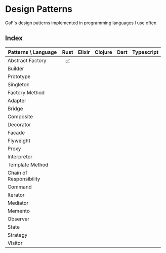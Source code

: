 # Design Patterns

GoF's design patterns implemented in programming languages I use often.

## Index

| Patterns \ Language     |                 Rust                 | Elixir | Clojure | Dart | Typescript |
| ----------------------- | :----------------------------------: | :----: | :-----: | :--: | :--------: |
| Abstract Factory        | [✅](./rust/src/abstract_factory.rs) |        |         |      |            |
| Builder                 |                                      |        |         |      |            |
| Prototype               |                                      |        |         |      |            |
| Singleton               |                                      |        |         |      |            |
| Factory Method          |                                      |        |         |      |            |
| Adapter                 |                                      |        |         |      |            |
| Bridge                  |                                      |        |         |      |            |
| Composite               |                                      |        |         |      |            |
| Decorator               |                                      |        |         |      |            |
| Facade                  |                                      |        |         |      |            |
| Flyweight               |                                      |        |         |      |            |
| Proxy                   |                                      |        |         |      |            |
| Interpreter             |                                      |        |         |      |            |
| Template Method         |                                      |        |         |      |            |
| Chain of Responsibility |                                      |        |         |      |            |
| Command                 |                                      |        |         |      |            |
| Iterator                |                                      |        |         |      |            |
| Mediator                |                                      |        |         |      |            |
| Memento                 |                                      |        |         |      |            |
| Observer                |                                      |        |         |      |            |
| State                   |                                      |        |         |      |            |
| Strategy                |                                      |        |         |      |            |
| Visitor                 |                                      |        |         |      |            |
